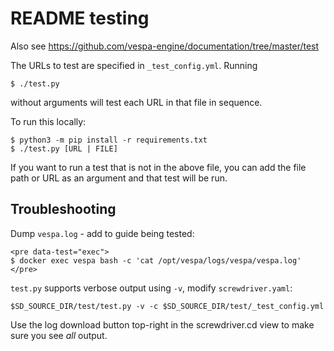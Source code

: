 <!-- Copyright Yahoo. Licensed under the terms of the Apache 2.0 license. See LICENSE in the project root. -->

# README testing

Also see https://github.com/vespa-engine/documentation/tree/master/test

The URLs to test are specified in `_test_config.yml`.
Running

    $ ./test.py

without arguments will test each URL in that file in sequence.

To run this locally:

    $ python3 -m pip install -r requirements.txt
    $ ./test.py [URL | FILE]

If you want to run a test that is not in the above file, you can add the file
path or URL as an argument and that test will be run.


## Troubleshooting
Dump `vespa.log` - add to guide being tested:

    <pre data-test="exec">
    $ docker exec vespa bash -c 'cat /opt/vespa/logs/vespa/vespa.log'
    </pre>

`test.py` supports verbose output using `-v`, modify `screwdriver.yaml`:

    $SD_SOURCE_DIR/test/test.py -v -c $SD_SOURCE_DIR/test/_test_config.yml

Use the log download button top-right in the screwdriver.cd view
to make sure you see _all_ output.
